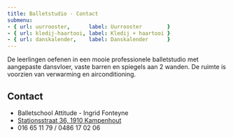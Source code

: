 ```yaml
---
title: Balletstudio - Contact
submenu:
- { url: uurrooster,      label: Uurrooster        }
- { url: kledij-haartooi, label: Kledij + haartooi }
- { url: danskalender,    label: Danskalender      }
---
```

De leerlingen oefenen in een mooie professionele balletstudio met aangepaste dansvloer, vaste barren en spiegels aan 2 wanden. De ruimte is voorzien van verwarming en airconditioning.

## Contact

* Balletschool Attitude - Ingrid Fonteyne
* [Stationsstraat 36, 1910 Kampenhout](http://g.co/maps/ayfb8)
* 016 65 11 79 / 0486 17 02 06
